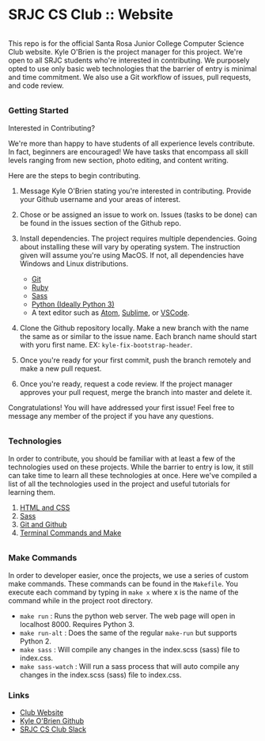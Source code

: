 # SRJC CS Club :: Website

######

This repo is for the official Santa Rosa Junior College Computer Science Club website. Kyle O'Brien is the project manager for this project. We're open to all SRJC students who're interested in contributing. We purposely opted to use only basic web technologies that the barrier of entry is minimal and time commitment. We also use a Git workflow of issues, pull requests, and code review.

######

### Getting Started

Interested in Contributing?

We're more than happy to have students of all experience levels contribute. In fact, beginners are encouraged! We have tasks that encompass all skill levels ranging from new section, photo editing, and content writing.

Here are the steps to begin contributing.

1. Message Kyle O'Brien stating you're interested in contributing. Provide your Github username and your areas of interest.

2. Chose or be assigned an issue to work on. Issues (tasks to be done) can be found in the issues section of the Github repo.

3. Install dependencies. The project requires multiple dependencies. Going about installing these will vary by operating system. The instruction given will assume you're using MacOS. If not, all dependencies have Windows and Linux distributions.
    - [Git](https://git-scm.com/book/en/v2/Getting-Started-Installing-Git)
    - [Ruby](https://www.ruby-lang.org/en/documentation/installation/)
    - [Sass](https://sass-lang.com/install)
    - [Python (Ideally Python 3)](https://www.python.org/downloads/)
    - A text editor such as [Atom](https://atom.io/), [Sublime](https://www.sublimetext.com/), or [VSCode](https://code.visualstudio.com/).

4. Clone the Github repository locally. Make a new branch with the name the same as or similar to the issue name. Each branch name should start with yoru first name. EX: `kyle-fix-bootstrap-header`.

5. Once you're ready for your first commit, push the branch remotely and make a new pull request.

6. Once you're ready, request a code review. If the project manager approves your pull request, merge the branch into master and delete it.

Congratulations! You will have addressed your first issue! Feel free to message any member of the project if you have any questions.

######
### Technologies

In order to contribute, you should be familiar with at least a few of the technologies used on these projects. While the barrier to entry is low, it still can take time to learn all these technologies at once. Here we've compiled a list of all the technologies used in the project and useful tutorials for learning them.

1. [HTML and CSS](https://teamtreehouse.com/tracks/front-end-web-development)
2. [Sass](https://teamtreehouse.com/library/sass-basics-2)
3. [Git and Github](https://try.github.io/)
4. [Terminal Commands and Make](https://teamtreehouse.com/library/console-foundations)

######
### Make Commands

In order to developer easier, once the projects, we use a series of custom make commands. These commands can be found in the `Makefile`. You execute each command by typing in `make x` where x is the name of the command while in the project root directory.
* `make run` : Runs the python web server. The web page will open in localhost 8000. Requires Python 3.
* `make run-alt` : Does the same of the regular `make-run` but supports Python 2.
* `make sass` : Will compile any changes in the index.scss (sass) file to index.css.
* `make sass-watch` : Will run a sass process that will auto compile any changes in the index.scss (sass) file to index.css.

### Links
* [Club Website](https://kyle1668.github.io/SRJC-CS-Club-Website/)
* [Kyle O'Brien Github](https://github.com/Kyle1668)
* [SRJC CS Club Slack](https://srjccsc.slack.com/messages)
